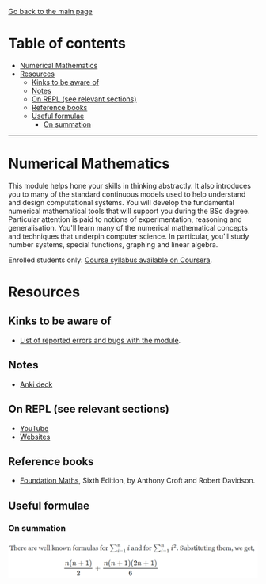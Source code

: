 [Go back to the main page](https://github.com/world-class/REPL)

# Table of contents
<!-- vim-markdown-toc GFM -->

* [Numerical Mathematics](#numerical-mathematics)
* [Resources](#resources)
    * [Kinks to be aware of](#kinks-to-be-aware-of)
    * [Notes](#notes)
    * [On REPL (see relevant sections)](#on-repl-see-relevant-sections)
    * [Reference books](#reference-books)
    * [Useful formulae](#useful-formulae)
        * [On summation](#on-summation)

<!-- vim-markdown-toc -->

---

# Numerical Mathematics
This module helps hone your skills in thinking abstractly. It also
introduces you to many of the standard continuous models used to
help understand and design computational systems. You will develop
the fundamental numerical mathematical tools that will support you
during the BSc degree. Particular attention is paid to notions of
experimentation, reasoning and generalisation. You'll learn many
of the numerical mathematical concepts and techniques that underpin
computer science. In particular, you'll study number systems, special
functions, graphing and linear algebra.

Enrolled students only: [Course syllabus available on Coursera](https://www.coursera.org/learn/london-cs-orientation/supplement/Yk0uo/syllabus-numerical-mathematics-cm1015).

# Resources
## Kinks to be aware of
- [List of reported errors and bugs with the module](../../../kinks/level4/numerical_mathematics/).

## Notes
- [Anki deck](https://github.com/kaemo/cm1015-anki-deck)

## On REPL (see relevant sections)
- [YouTube](../../../youtube/)
- [Websites](../../../websites/)

## Reference books
- [Foundation Maths](https://www.dawsonera.com/readonline/9781292095196), Sixth Edition, by Anthony Croft and Robert Davidson.

## Useful formulae
### On summation
![summation formulae](https://raw.githubusercontent.com/world-class/REPL/master/modules/level_4/numerical_mathematics/summation_formulae.png)
